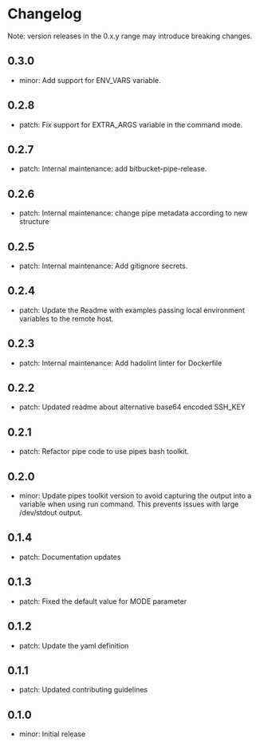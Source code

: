 # Changelog
Note: version releases in the 0.x.y range may introduce breaking changes.

## 0.3.0

- minor: Add support for ENV_VARS variable.

## 0.2.8

- patch: Fix support for EXTRA_ARGS variable in the command mode.

## 0.2.7

- patch: Internal maintenance: add bitbucket-pipe-release.

## 0.2.6

- patch: Internal maintenance: change pipe metadata according to new structure

## 0.2.5

- patch: Internal maintenance: Add gitignore secrets.

## 0.2.4

- patch: Update the Readme with examples passing local environment variables to the remote host.

## 0.2.3

- patch: Internal maintenance: Add hadolint linter for Dockerfile

## 0.2.2

- patch: Updated readme about alternative base64 encoded SSH_KEY

## 0.2.1

- patch: Refactor pipe code to use pipes bash toolkit.

## 0.2.0

- minor: Update pipes toolkit version to avoid capturing the output into a variable when using run command. This prevents issues with large /dev/stdout output.

## 0.1.4

- patch: Documentation updates

## 0.1.3

- patch: Fixed the default value for MODE parameter

## 0.1.2

- patch: Update the yaml definition

## 0.1.1

- patch: Updated contributing guidelines

## 0.1.0

- minor: Initial release

